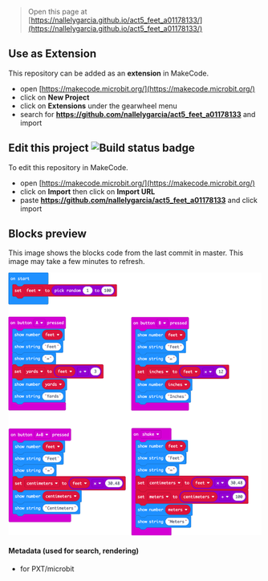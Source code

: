 
> Open this page at [https://nallelygarcia.github.io/act5_feet_a01178133/](https://nallelygarcia.github.io/act5_feet_a01178133/)

## Use as Extension

This repository can be added as an **extension** in MakeCode.

* open [https://makecode.microbit.org/](https://makecode.microbit.org/)
* click on **New Project**
* click on **Extensions** under the gearwheel menu
* search for **https://github.com/nallelygarcia/act5_feet_a01178133** and import

## Edit this project ![Build status badge](https://github.com/nallelygarcia/act5_feet_a01178133/workflows/MakeCode/badge.svg)

To edit this repository in MakeCode.

* open [https://makecode.microbit.org/](https://makecode.microbit.org/)
* click on **Import** then click on **Import URL**
* paste **https://github.com/nallelygarcia/act5_feet_a01178133** and click import

## Blocks preview

This image shows the blocks code from the last commit in master.
This image may take a few minutes to refresh.

![A rendered view of the blocks](https://github.com/nallelygarcia/act5_feet_a01178133/raw/master/.github/makecode/blocks.png)

#### Metadata (used for search, rendering)

* for PXT/microbit
<script src="https://makecode.com/gh-pages-embed.js"></script><script>makeCodeRender("{{ site.makecode.home_url }}", "{{ site.github.owner_name }}/{{ site.github.repository_name }}");</script>
